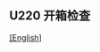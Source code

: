 ## U220 开箱检查

[[English]](../../../../device_and_usage_manual/ANTSDR_U_Series_Module/ANTSDR_U220_Reference_Manual/AntsdrU220_First_boot_check.html)

